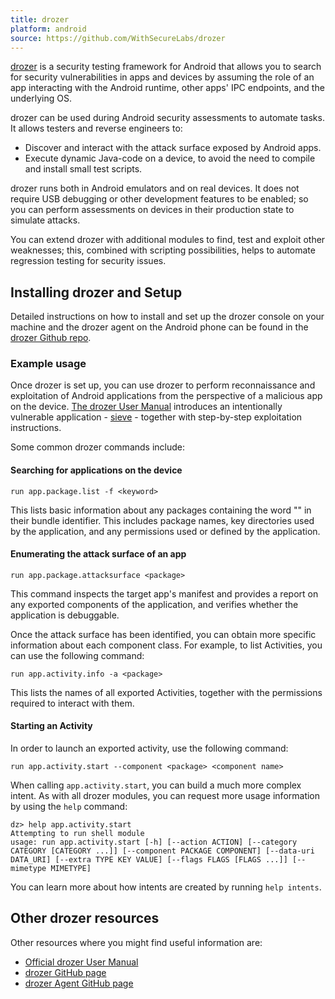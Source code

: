 ```yaml
---
title: drozer
platform: android
source: https://github.com/WithSecureLabs/drozer
---
```


[drozer](https://github.com/WithSecureLabs/drozer "drozer on GitHub") is a security testing framework for Android that allows you to search for security vulnerabilities in apps and devices by assuming the role of an app interacting with the Android runtime, other apps' IPC endpoints, and the underlying OS.

drozer can be used during Android security assessments to automate tasks. It allows testers and reverse engineers to:

- Discover and interact with the attack surface exposed by Android apps.
- Execute dynamic Java-code on a device, to avoid the need to compile and install small test scripts.

drozer runs both in Android emulators and on real devices. It does not require USB debugging or other development features to be enabled; so you can perform assessments on devices in their production state to simulate attacks.

You can extend drozer with additional modules to find, test and exploit other weaknesses; this, combined with scripting possibilities, helps to automate regression testing for security issues.

## Installing drozer and Setup

Detailed instructions on how to install and set up the drozer console on your machine and the drozer agent on the Android phone can be found in the [drozer Github repo](https://github.com/WithSecureLabs/drozer "Installation instructions of drozer").

### Example usage

Once drozer is set up, you can use drozer to perform reconnaissance and exploitation of Android applications from the perspective of a malicious app on the device. [The drozer User Manual](https://labs.withsecure.com/tools/drozer#3 "drozer User Manual") introduces an intentionally vulnerable application - [sieve](https://github.com/WithSecureLabs/sieve "GitHub repo - sieve") - together with step-by-step exploitation instructions.

Some common drozer commands include:

#### Searching for applications on the device

```
run app.package.list -f <keyword>
```

This lists basic information about any packages containing the word "<keyword>" in their bundle identifier. This includes package names, key directories used by the application, and any permissions used or defined by the application.

#### Enumerating the attack surface of an app

```
run app.package.attacksurface <package>
```

This command inspects the target app's manifest and provides a report on any exported components of the application, and verifies whether the application is debuggable.

Once the attack surface has been identified, you can obtain more specific information about each component class. For example, to list  Activities, you can use the following command:

```
run app.activity.info -a <package>
```

This lists the names of all exported Activities, together with the permissions required to interact with them.

#### Starting an Activity

In order to launch an exported activity, use the following command:

```
run app.activity.start --component <package> <component name>
```

When calling `app.activity.start`, you can build a much more complex intent. As with all drozer modules, you can request more usage information by using the `help` command:

```
dz> help app.activity.start
Attempting to run shell module
usage: run app.activity.start [-h] [--action ACTION] [--category CATEGORY [CATEGORY ...]] [--component PACKAGE COMPONENT] [--data-uri DATA_URI] [--extra TYPE KEY VALUE] [--flags FLAGS [FLAGS ...]] [--mimetype MIMETYPE]
```

You can learn more about how intents are created by running `help intents`.

## Other drozer resources

Other resources where you might find useful information are:

- [Official drozer User Manual](https://labs.withsecure.com/tools/drozer "drozer User Manual")
- [drozer GitHub page](https://github.com/WithSecureLabs/drozer "GitHub repo - drozer")
- [drozer Agent GitHub page](https://github.com/WithSecureLabs/drozer-agent "GitHub repo - drozer-agent")
